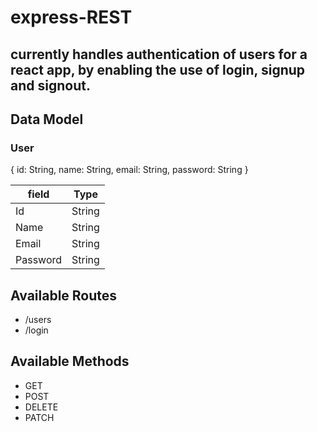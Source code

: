# express-REST

## currently handles authentication of users for a react app, by enabling the use of login, signup and signout.

## Data Model

### User

{
  id: String,
  name: String,
  email: String,
  password: String
}

|  field   |  Type  |
| -------- | ------ |
| Id       | String |
| Name     | String |
| Email    | String |
| Password | String |


## Available Routes

* /users
* /login

## Available Methods

* GET
* POST
* DELETE
* PATCH
